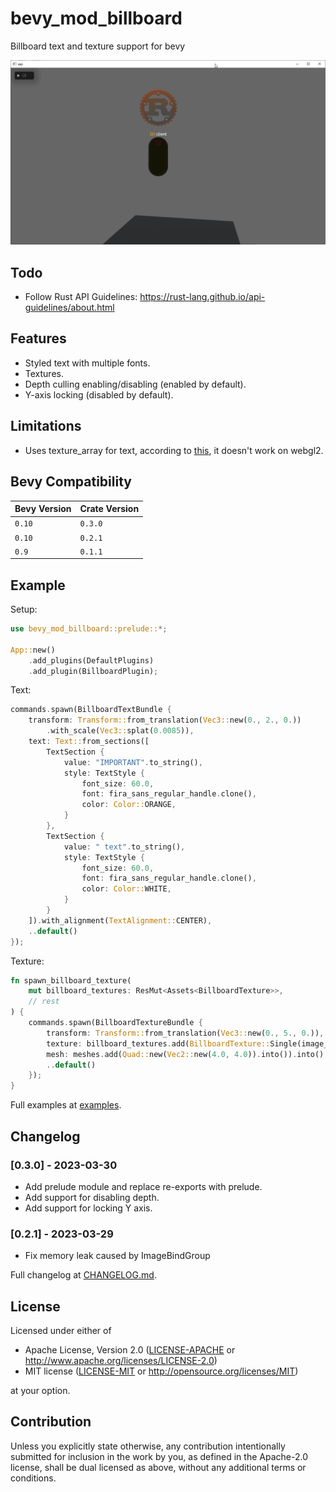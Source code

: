 # bevy_mod_billboard
Billboard text and texture support for bevy

![showcase](images/showcase.png)

## Todo
- Follow Rust API Guidelines: https://rust-lang.github.io/api-guidelines/about.html

## Features
- Styled text with multiple fonts.
- Textures.
- Depth culling enabling/disabling (enabled by default).
- Y-axis locking (disabled by default).

## Limitations

- Uses texture_array for text, according to
[this](https://github.com/gfx-rs/wgpu/issues/3197), it doesn't work on
webgl2.

## Bevy Compatibility

| Bevy Version | Crate Version |
|--------------|---------------|
| `0.10`       | `0.3.0`       |
| `0.10`       | `0.2.1`       |
| `0.9`        | `0.1.1`       |

## Example

Setup:
```rs
use bevy_mod_billboard::prelude::*;

App::new()
    .add_plugins(DefaultPlugins)
    .add_plugin(BillboardPlugin);
```

Text:
```rs
commands.spawn(BillboardTextBundle {
    transform: Transform::from_translation(Vec3::new(0., 2., 0.))
        .with_scale(Vec3::splat(0.0085)),
    text: Text::from_sections([
        TextSection {
            value: "IMPORTANT".to_string(),
            style: TextStyle {
                font_size: 60.0,
                font: fira_sans_regular_handle.clone(),
                color: Color::ORANGE,
            }
        },
        TextSection {
            value: " text".to_string(),
            style: TextStyle {
                font_size: 60.0,
                font: fira_sans_regular_handle.clone(),
                color: Color::WHITE,
            }
        }
    ]).with_alignment(TextAlignment::CENTER),
    ..default()
});
```

Texture:
```rs
fn spawn_billboard_texture(
    mut billboard_textures: ResMut<Assets<BillboardTexture>>,
    // rest
) {
    commands.spawn(BillboardTextureBundle {
        transform: Transform::from_translation(Vec3::new(0., 5., 0.)),
        texture: billboard_textures.add(BillboardTexture::Single(image_handle.clone()),
        mesh: meshes.add(Quad::new(Vec2::new(4.0, 4.0)).into()).into(),
        ..default()
    });
}
```

Full examples at [examples](examples).

## Changelog

### [0.3.0] - 2023-03-30
- Add prelude module and replace re-exports with prelude.
- Add support for disabling depth.
- Add support for locking Y axis.

### [0.2.1] - 2023-03-29
- Fix memory leak caused by ImageBindGroup

Full changelog at [CHANGELOG.md](CHANGELOG.md).

## License

Licensed under either of

* Apache License, Version 2.0
([LICENSE-APACHE](LICENSE-APACHE) or http://www.apache.org/licenses/LICENSE-2.0)
* MIT license
([LICENSE-MIT](LICENSE-MIT) or http://opensource.org/licenses/MIT)

at your option.

## Contribution
Unless you explicitly state otherwise, any contribution intentionally submitted for inclusion in the work by you, as defined in the Apache-2.0 license, shall be dual licensed as above, without any additional terms or conditions.
